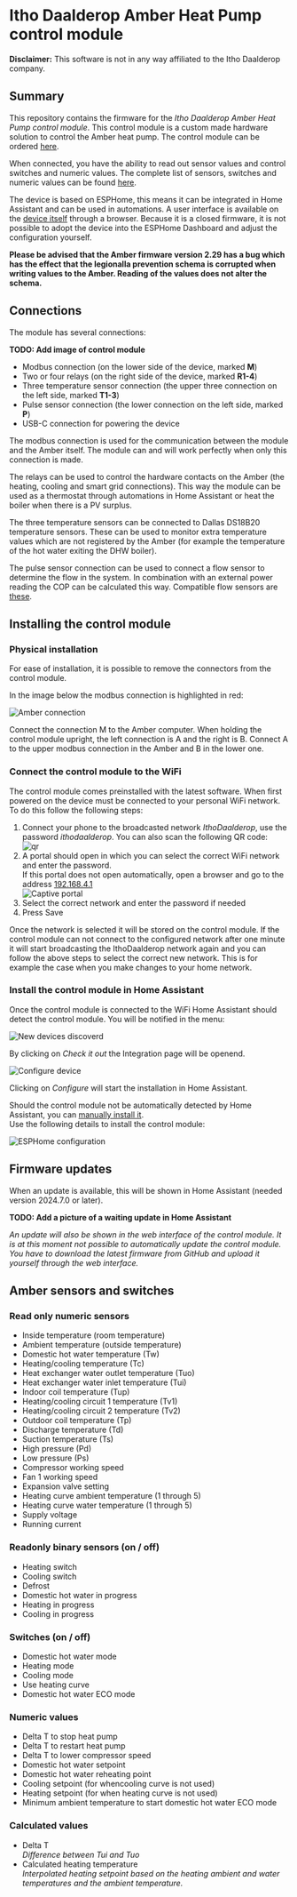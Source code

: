 # Itho Daalderop Amber Heat Pump control module

**Disclaimer:** This software is not in any way affiliated to the Itho Daalderop company.

## Summary

This repository contains the firmware for the *Itho Daalderop Amber Heat Pump control module*. This control module is a custom made hardware solution to control the Amber heat pump. The control module can be ordered [here](https://forms.gle/3R2AAtGyy7Cqq65Q9).

When connected, you have the ability to read out sensor values and control switches and numeric values. The complete list of sensors, switches and numeric values can be found [here](#amber-sensors-and-switches).

The device is based on ESPHome, this means it can be integrated in Home Assistant and can be used in automations. A user interface is available on the [device itself](http://ithodaalderop-amber.local/) through a browser. Because it is a closed firmware, it is not possible to adopt the device into the ESPHome Dashboard and adjust the configuration yourself.

**Please be advised that the Amber firmware version 2.29 has a bug which has the effect that the legionalla prevention schema is corrupted when writing values to the Amber. Reading of the values does not alter the schema.**

## Connections

The module has several connections:

**TODO: Add image of control module**

* Modbus connection (on the lower side of the device, marked **M**)
* Two or four relays (on the right side of the device, marked **R1-4**)
* Three temperature sensor connection (the upper three connection on the left side, marked **T1-3**)
* Pulse sensor connection (the lower connection on the left side, marked **P**)
* USB-C connection for powering the device

The modbus connection is used for the communication between the module and the Amber itself. The module can and will work perfectly when only this connection is made.

The relays can be used to control the hardware contacts on the Amber (the heating, cooling and smart grid connections). This way the module can be used as a thermostat through automations in Home Assistant or heat the boiler when there is a PV surplus.

The three temperature sensors can be connected to Dallas DS18B20 temperature sensors. These can be used to monitor extra temperature values which are not registered by the Amber (for example the temperature of the hot water exiting the DHW boiler).

The pulse sensor connection can be used to connect a flow sensor to determine the flow in the system. In combination with an external power reading the COP can be calculated this way. Compatible flow sensors are [these](https://www.tinytronics.nl/nl/sensoren/vloeistof/yf-b10-water-flow-sensor-messing-g1).

## Installing the control module

### Physical installation
For ease of installation, it is possible to remove the connectors from the control module.

In the image below the modbus connection is highlighted in red:

![Amber connection](/images/amber_connection.jpg)

Connect the connection M to the Amber computer. When holding the control module upright, the left connection is A and the right is B. Connect A to the upper modbus connection in the Amber and B in the lower one.

### Connect the control module to the WiFi

The control module comes preinstalled with the latest software. When first powered on the device must be connected to your personal WiFi network. To do this follow the following steps:

1. Connect your phone to the broadcasted network *IthoDaalderop*, use the password *ithodaalderop*. You can also scan the following QR code:  
![qr](/images/qr-wifi.png)
1. A portal should open in which you can select the correct WiFi network and enter the password.  
If this portal does not open automatically, open a browser and go to the address [192.168.4.1](http://192.168.4.1/)  
![Captive portal](/images/captive_portal-ui.png)
1. Select the correct network and enter the password if needed
1. Press Save

Once the network is selected it will be stored on the control module. If the control module can not connect to the configured network after one minute it will start broadcasting the IthoDaalderop network again and you can follow the above steps to select the correct new network. This is for example the case when you make changes to your home network.

### Install the control module in Home Assistant

Once the control module is connected to the WiFi Home Assistant should detect the control module. You will be notified in the menu:

![New devices discoverd](/images/hass-new-device-discoverd-en.png)

By clicking on *Check it out* the Integration page will be openend.

![Configure device](/images/hass-add-device-en.png)

Clicking on *Configure* will start the installation in Home Assistant.

Should the control module not be automatically detected by Home Assistant, you can [manually install it](https://my.home-assistant.io/redirect/config_flow_start?domain=esphome).  
Use the following details to install the control module:

![ESPHome configuration](/images/hass-config-esphome-en.png)

## Firmware updates

When an update is available, this will be shown in Home Assistant (needed version 2024.7.0 or later). 

**TODO: Add a picture of a waiting update in Home Assistant**

*An update will also be shown in the web interface of the control module. It is at this moment not possible to automatically update the control module. You have to download the latest firmware from GitHub and upload it yourself through the web interface.*

## Amber sensors and switches

### Read only numeric sensors

* Inside temperature (room temperature)
* Ambient temperature (outside temperature)
* Domestic hot water temperature (Tw)
* Heating/cooling temperature (Tc)
* Heat exchanger water outlet temperature (Tuo)
* Heat exchanger water inlet temperature (Tui)
* Indoor coil temperature (Tup)
* Heating/cooling circuit 1 temperature (Tv1)
* Heating/cooling circuit 2 temperature (Tv2)
* Outdoor coil temperature (Tp)
* Discharge temperature (Td)
* Suction temperature (Ts)
* High pressure (Pd)
* Low pressure (Ps)
* Compressor working speed
* Fan 1 working speed
* Expansion valve setting
* Heating curve ambient temperature (1 through 5)
* Heating curve water temperature (1 through 5)
* Supply voltage
* Running current

### Readonly binary sensors (on / off)

* Heating switch
* Cooling switch
* Defrost
* Domestic hot water in progress
* Heating in progress
* Cooling in progress

### Switches (on / off)

* Domestic hot water mode
* Heating mode
* Cooling mode
* Use heating curve
* Domestic hot water ECO mode

### Numeric values

* Delta T to stop heat pump
* Delta T to restart heat pump
* Delta T to lower compressor speed
* Domestic hot water setpoint
* Domestic hot water reheating point
* Cooling setpoint (for whencooling curve is not used)
* Heating setpoint (for when heating curve is not used)
* Minimum ambient temperature to start domestic hot water ECO mode

### Calculated values

* Delta T  
  *Difference between Tui and Tuo*
* Calculated heating temperature  
  *Interpolated heating setpoint based on the heating ambient and water temperatures and the ambient temperature.*

